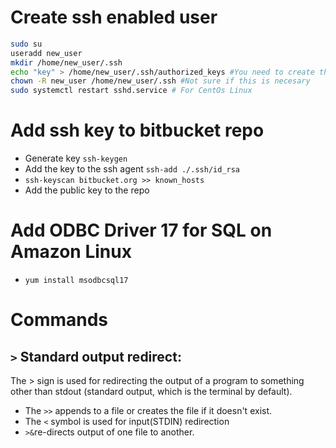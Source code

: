 # Create ssh enabled user
```bash
sudo su
useradd new_user
mkdir /home/new_user/.ssh
echo "key" > /home/new_user/.ssh/authorized_keys #You need to create those directory/files if not exists
chown -R new_user /home/new_user/.ssh #Not sure if this is necesary
sudo systemctl restart sshd.service # For CentOs Linux

```

# Add ssh key to bitbucket repo
* Generate key `ssh-keygen`
* Add the key to the ssh agent `ssh-add ./.ssh/id_rsa`
* `ssh-keyscan bitbucket.org >> known_hosts`
* Add the public key to the repo 

# Add ODBC Driver 17 for SQL on Amazon Linux 
* `yum install msodbcsql17`


# Commands

## `>` Standard output redirect:
The > sign is used for redirecting the output of a program to something other than stdout (standard output, which is the terminal by default).

* The `>>` appends to a file or creates the file if it doesn't exist.
* The `<` symbol is used for input(STDIN) redirection
* `>&`re-directs output of one file to another.
 

